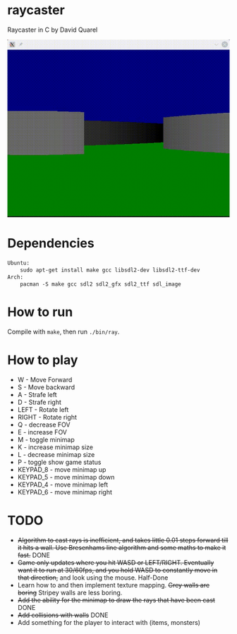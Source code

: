 # raycaster

Raycaster in C by David Quarel

![Picture of Raycaster](img/demo.gif)

# Dependencies
```
Ubuntu:
	sudo apt-get install make gcc libsdl2-dev libsdl2-ttf-dev
Arch:
	pacman -S make gcc sdl2 sdl2_gfx sdl2_ttf sdl_image
```

# How to run
Compile with `make`, then run `./bin/ray`.

# How to play
* W - Move Forward
* S - Move backward
* A - Strafe left
* D - Strafe right
* LEFT - Rotate left
* RIGHT - Rotate right
* Q - decrease FOV
* E - increase FOV
* M - toggle minimap
* K - increase minimap size
* L - decrease minimap size
* P - toggle show game status
* KEYPAD_8 - move minimap up
* KEYPAD_5 - move minimap down
* KEYPAD_4 - move minimap left
* KEYPAD_6 - move minimap right

# TODO
* ~~Algorithm to cast rays is inefficient, and takes little 0.01 steps
forward till it hits a wall. Use Bresenhams line algorithm and some
maths to make it fast.~~ DONE
* ~~Game only updates where you hit WASD or LEFT/RIGHT. Eventually want
it to run at 30/60fps, and you hold WASD to constantly move in that direction,~~
and look using the mouse. Half-Done
* Learn how to and then implement texture mapping. ~~Grey walls are boring~~ Stripey
walls are less boring.
* ~~Add the ability for the minimap to draw the rays that have been cast~~ DONE
* ~~Add collisions with walls~~ DONE
* Add something for the player to interact with (items, monsters)
